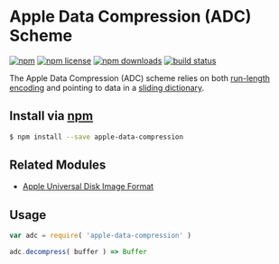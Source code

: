 # Apple Data Compression (ADC) Scheme
[![npm](https://img.shields.io/npm/v/apple-data-compression.svg?style=flat-square)](https://npmjs.com/package/apple-data-compression)
[![npm license](https://img.shields.io/npm/l/apple-data-compression.svg?style=flat-square)](https://npmjs.com/package/apple-data-compression)
[![npm downloads](https://img.shields.io/npm/dm/apple-data-compression.svg?style=flat-square)](https://npmjs.com/package/apple-data-compression)
[![build status](https://img.shields.io/travis/jhermsmeier/node-apple-data-compression/master.svg?style=flat-square)](https://travis-ci.org/jhermsmeier/node-apple-data-compression)

The Apple Data Compression (ADC) scheme relies on both [run-length encoding](https://en.wikipedia.org/wiki/Run-length_encoding)
and pointing to data in a [sliding dictionary](https://en.wikipedia.org/wiki/Dictionary_coder).

## Install via [npm](https://npmjs.com)

```sh
$ npm install --save apple-data-compression
```

## Related Modules

- [Apple Universal Disk Image Format](https://github.com/jhermsmeier/node-udif)

## Usage

```js
var adc = require( 'apple-data-compression' )
```

```js
adc.decompress( buffer ) => Buffer
```

